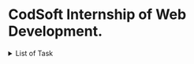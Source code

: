 # CodSoft Internship of Web Development.

<details>
    <summary>List of Task</summary>
    - [ ] Landing Page - Task 1
    - [ ] Portfolio - Task 2
    - [ ] Calculator  
    ***  
    - [ ] Tribute Page
</details>
